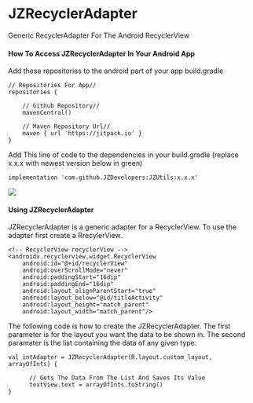 # JZRecyclerAdapter
Generic RecyclerAdapter For The Android RecyclerView

#### How To Access JZRecyclerAdapter In Your Android App

Add these repositories to the android part of your app build.gradle

    // Repositories For App//
    repositories {

        // Github Repository//
        mavenCentral()

        // Maven Repository Url//
        maven { url 'https://jitpack.io' }
    }
   
Add This line of code to the dependencies in your build.gradle (replace x.x.x with newest version below in green) 

    implementation 'com.github.JZDevelopers:JZUtils:x.x.x'
    
[![](https://jitpack.io/v/JordanZimmitti/JZRecyclerAdapter.svg)](https://jitpack.io/#JordanZimmitti/JZRecyclerAdapter)

#### Using JZRecyclerAdapter

JZRecyclerAdapter is a generic adapter for a RecyclerView. To use the adapter first create a RrecylerView.

    <!-- RecyclerView recyclerView -->
    <androidx.recyclerview.widget.RecyclerView
        android:id="@+id/recyclerView"
        android:overScrollMode="never"
        android:paddingStart="16dip"
        android:paddingEnd="16dip"
        android:layout_alignParentStart="true"
        android:layout_below="@id/titleActivity"
        android:layout_height="match_parent"
        android:layout_width="match_parent"/>
        
The following code is how to create the JZRecyclerAdapter. The first parameter is for the layout you want the data to be shown in. The second paramater is the list containing the data of any given type.

    val intAdapter = JZRecyclerAdapter(R.layout.custom_layout, arrayOfInts) {

          // Gets The Data From The List And Saves Its Value
          textView.text = arrayOfInts.toString()
    }
       
